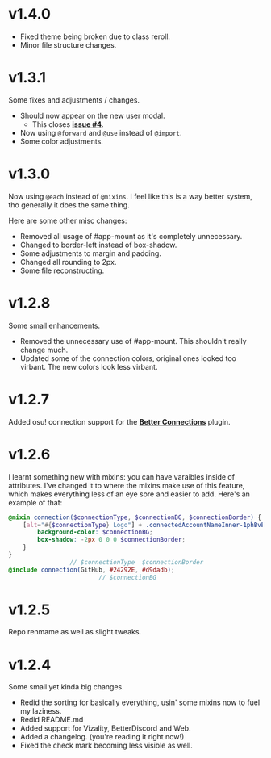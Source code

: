 # v1.4.0
- Fixed theme being broken due to class reroll.
- Minor file structure changes.

# v1.3.1
Some fixes and adjustments / changes.
- Should now appear on the new user modal.
    - This closes **[issue #4](https://github.com/Discord-Theme-Addons/refined-user-connections/issues/4)**.
- Now using `@forward` and `@use` instead of `@import`.
- Some color adjustments.

# v1.3.0
Now using `@each` instead of `@mixins`. I feel like this is a way better system, tho generally it does the same thing.

Here are some other misc changes:
- Removed all usage of #app-mount as it's completely unnecessary.
- Changed to border-left instead of box-shadow.
- Some adjustments to margin and padding.
- Changed all rounding to 2px.
- Some file reconstructing.

# v1.2.8
Some small enhancements.
- Removed the unnecessary use of #app-mount. This shouldn't really change much.
- Updated some of the connection colors, original ones looked too virbant. The new colors look less virbant.

# v1.2.7
Added osu! connection support for the **[Better Connections](https://github.com/AAGaming00/better-connections)** plugin.

# v1.2.6
I learnt something new with mixins: you can have varaibles inside of attributes. I've changed it to where the mixins make use of this feature, which makes everything less of an eye sore and easier to add. Here's an example of that:
```scss
@mixin connection($connectionType, $connectionBG, $connectionBorder) {
    [alt="#{$connectionType} Logo"] + .connectedAccountNameInner-1phBvE::after {
        background-color: $connectionBG;
        box-shadow: -2px 0 0 0 $connectionBorder;
    }
}
                 // $connectionType  $connectionBorder
@include connection(GitHub, #24292E, #d9dadb);
                         // $connectionBG
```

# v1.2.5
Repo renmame as well as slight tweaks.

# v1.2.4
Some small yet kinda big changes.
- Redid the sorting for basically everything, usin' some mixins now to fuel my laziness.
- Redid README.md
- Added support for Vizality, BetterDiscord and Web.
- Added a changelog. (you're reading it right now!)
- Fixed the check mark becoming less visible as well.
